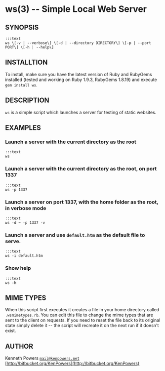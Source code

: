 ws(3) -- Simple Local Web Server
=============================

## SYNOPSIS
    :::text
    ws \[-v | --verbose\] \[-d | --directory DIRECTORY\] \[-p | --port PORT\] \[-h | --help\]

## INSTALLTION

To install, make sure you have the latest version of Ruby and RubyGems installed (tested and working on Ruby 1.9.3, RubyGems 1.8.19) and execute `gem install ws`.

## DESCRIPTION

`ws` is a simple script which launches a server for testing of static websites.

## EXAMPLES

### Launch a server with the current directory as the root

    :::text
    ws

### Launch a server with the current directory as the root, on port 1337

    :::text
    ws -p 1337

### Launch a server on port 1337, with the home folder as the root, in verbose mode

    :::text
    ws -d ~ -p 1337 -v

### Launch a server and use `default.htm` as the default file to serve.

    :::text
    ws -i default.htm

### Show help

    :::text
    ws -h

## MIME TYPES

When this script first executes it creates a file in your home directory called `.wsmimetypes.rb`. You can edit this file to change the mime types that are sent to the client on requests. If you need to reset the file back to its original state simply delete it -- the script will recreate it on the next run if it doesn't exist.

## AUTHOR

Kenneth Powers [`mail@kenpowers.net`](mailto:mail@kenpowers.net)  
[http://bitbucket.org/KenPowers](http://bitbucket.org/KenPowers)